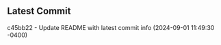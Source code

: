 
## Latest Commit
c45bb22 - Update README with latest commit info (2024-09-01 11:49:30 -0400) <Yunxi-Zhou>
